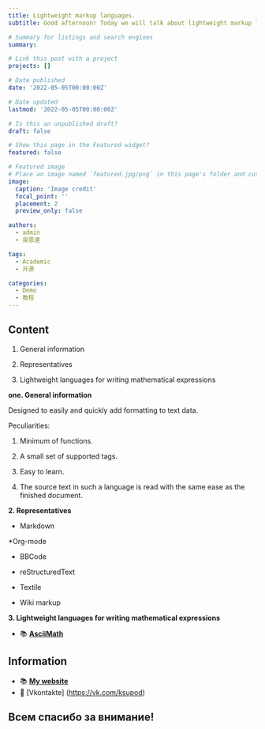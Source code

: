 ```yaml
---
title: Lightweight markup languages.
subtitle: Good afternoon! Today we will talk about lightweight markup languages.

# Summary for listings and search engines
summary: 

# Link this post with a project
projects: []

# Date published
date: '2022-05-05T00:00:00Z'

# Date updated
lastmod: '2022-05-05T00:00:00Z'

# Is this an unpublished draft?
draft: false

# Show this page in the Featured widget?
featured: false

# Featured image
# Place an image named `featured.jpg/png` in this page's folder and customize its options here.
image:
  caption: 'Image credit'
  focal_point: ''
  placement: 2
  preview_only: false

authors:
  - admin
  - 吳恩達

tags:
  - Academic
  - 开源

categories:
  - Demo
  - 教程
---
```


## Content


1. General information

2. Representatives

3. Lightweight languages ​​for writing mathematical expressions


**one. General information**

Designed to easily and quickly add formatting to text data.

Peculiarities:

  1. Minimum of functions.
  
  2. A small set of supported tags.
  
  3. Easy to learn.
  
  4. The source text in such a language is read with the same ease as the finished document.

**2. Representatives**

  * Markdown
  
  *Org-mode
  
  * BBCode
  
  * reStructuredText
  
  * Textile
  
  * Wiki markup

**3. Lightweight languages ​​for writing mathematical expressions**

 - 📚 [**AsciiMath**](https://yamadharma.github.io/ru/post/2021/10/25/asciimath/)


## Information

- 📚 [**My website**](https://kvpodjhyarova.github.io/post/getting-started/)
- 💬 [Vkontakte] (https://vk.com/ksupod)

## Всем спасибо за внимание!

